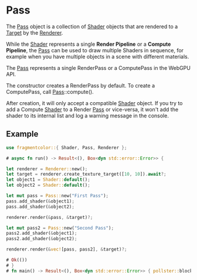 # Pass

The [Pass](https://fragmentcolor.org/api/pass) object is a collection of [Shader](https://fragmentcolor.org/api/shader) objects that are rendered to a [Target](https://fragmentcolor.org/api/target) by the [Renderer](https://fragmentcolor.org/api/renderer).

While the [Shader](https://fragmentcolor.org/api/shader) represents a single **Render Pipeline** or a **Compute Pipeline**,
the [Pass](https://fragmentcolor.org/api/pass) can be used to draw multiple Shaders in sequence,
for example when you have multiple objects in a scene with different materials.

The [Pass](https://fragmentcolor.org/api/pass) represents a single RenderPass or a ComputePass in the WebGPU API.

The constructor creates a RenderPass by default. To create a ComputePass, call [Pass](https://fragmentcolor.org/api/pass)::compute().

After creation, it will only accept a compatible [Shader](https://fragmentcolor.org/api/shader) object. If you try to add a Compute [Shader](https://fragmentcolor.org/api/shader) to a Render [Pass](https://fragmentcolor.org/api/pass) or vice-versa,
it won't add the shader to its internal list and log a warning message in the console.

## Example

```rust
use fragmentcolor::{ Shader, Pass, Renderer };

# async fn run() -> Result<(), Box<dyn std::error::Error>> {

let renderer = Renderer::new();
let target = renderer.create_texture_target([10, 10]).await?;
let object1 = Shader::default();
let object2 = Shader::default();

let mut pass = Pass::new("First Pass");
pass.add_shader(&object1);
pass.add_shader(&object2);

renderer.render(&pass, &target)?;

let mut pass2 = Pass::new("Second Pass");
pass2.add_shader(&object1);
pass2.add_shader(&object2);

renderer.render(&vec![pass, pass2], &target)?;

# Ok(())
# }
# fn main() -> Result<(), Box<dyn std::error::Error>> { pollster::block_on(run()) }
```
